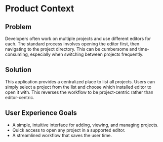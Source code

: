 # Product Context

## Problem

Developers often work on multiple projects and use different editors for each. The standard process
involves opening the editor first, then navigating to the project directory. This can be cumbersome
and time-consuming, especially when switching between projects frequently.

## Solution

This application provides a centralized place to list all projects. Users can simply select a
project from the list and choose which installed editor to open it with. This reverses the workflow
to be project-centric rather than editor-centric.

## User Experience Goals

- A simple, intuitive interface for adding, viewing, and managing projects.
- Quick access to open any project in a supported editor.
- A streamlined workflow that saves the user time.
